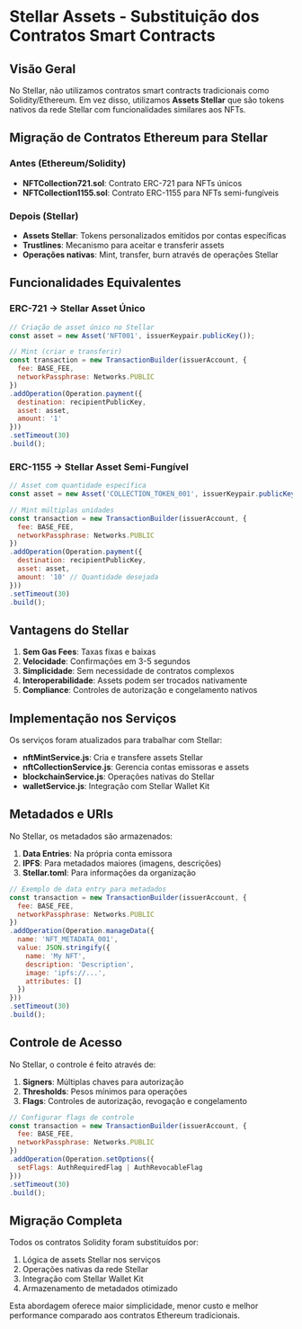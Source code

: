 # Stellar Assets - Substituição dos Contratos Smart Contracts

## Visão Geral

No Stellar, não utilizamos contratos smart contracts tradicionais como Solidity/Ethereum. Em vez disso, utilizamos **Assets Stellar** que são tokens nativos da rede Stellar com funcionalidades similares aos NFTs.

## Migração de Contratos Ethereum para Stellar

### Antes (Ethereum/Solidity)
- **NFTCollection721.sol**: Contrato ERC-721 para NFTs únicos
- **NFTCollection1155.sol**: Contrato ERC-1155 para NFTs semi-fungíveis

### Depois (Stellar)
- **Assets Stellar**: Tokens personalizados emitidos por contas específicas
- **Trustlines**: Mecanismo para aceitar e transferir assets
- **Operações nativas**: Mint, transfer, burn através de operações Stellar

## Funcionalidades Equivalentes

### ERC-721 → Stellar Asset Único
```javascript
// Criação de asset único no Stellar
const asset = new Asset('NFT001', issuerKeypair.publicKey());

// Mint (criar e transferir)
const transaction = new TransactionBuilder(issuerAccount, {
  fee: BASE_FEE,
  networkPassphrase: Networks.PUBLIC
})
.addOperation(Operation.payment({
  destination: recipientPublicKey,
  asset: asset,
  amount: '1'
}))
.setTimeout(30)
.build();
```

### ERC-1155 → Stellar Asset Semi-Fungível
```javascript
// Asset com quantidade específica
const asset = new Asset('COLLECTION_TOKEN_001', issuerKeypair.publicKey());

// Mint múltiplas unidades
const transaction = new TransactionBuilder(issuerAccount, {
  fee: BASE_FEE,
  networkPassphrase: Networks.PUBLIC
})
.addOperation(Operation.payment({
  destination: recipientPublicKey,
  asset: asset,
  amount: '10' // Quantidade desejada
}))
.setTimeout(30)
.build();
```

## Vantagens do Stellar

1. **Sem Gas Fees**: Taxas fixas e baixas
2. **Velocidade**: Confirmações em 3-5 segundos
3. **Simplicidade**: Sem necessidade de contratos complexos
4. **Interoperabilidade**: Assets podem ser trocados nativamente
5. **Compliance**: Controles de autorização e congelamento nativos

## Implementação nos Serviços

Os serviços foram atualizados para trabalhar com Stellar:

- **nftMintService.js**: Cria e transfere assets Stellar
- **nftCollectionService.js**: Gerencia contas emissoras e assets
- **blockchainService.js**: Operações nativas do Stellar
- **walletService.js**: Integração com Stellar Wallet Kit

## Metadados e URIs

No Stellar, os metadados são armazenados:
1. **Data Entries**: Na própria conta emissora
2. **IPFS**: Para metadados maiores (imagens, descrições)
3. **Stellar.toml**: Para informações da organização

```javascript
// Exemplo de data entry para metadados
const transaction = new TransactionBuilder(issuerAccount, {
  fee: BASE_FEE,
  networkPassphrase: Networks.PUBLIC
})
.addOperation(Operation.manageData({
  name: 'NFT_METADATA_001',
  value: JSON.stringify({
    name: 'My NFT',
    description: 'Description',
    image: 'ipfs://...',
    attributes: []
  })
}))
.setTimeout(30)
.build();
```

## Controle de Acesso

No Stellar, o controle é feito através de:

1. **Signers**: Múltiplas chaves para autorização
2. **Thresholds**: Pesos mínimos para operações
3. **Flags**: Controles de autorização, revogação e congelamento

```javascript
// Configurar flags de controle
const transaction = new TransactionBuilder(issuerAccount, {
  fee: BASE_FEE,
  networkPassphrase: Networks.PUBLIC
})
.addOperation(Operation.setOptions({
  setFlags: AuthRequiredFlag | AuthRevocableFlag
}))
.setTimeout(30)
.build();
```

## Migração Completa

Todos os contratos Solidity foram substituídos por:
1. Lógica de assets Stellar nos serviços
2. Operações nativas da rede Stellar
3. Integração com Stellar Wallet Kit
4. Armazenamento de metadados otimizado

Esta abordagem oferece maior simplicidade, menor custo e melhor performance comparado aos contratos Ethereum tradicionais.